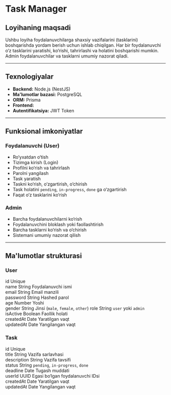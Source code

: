 # Task Manager

## Loyihaning maqsadi

Ushbu loyiha foydalanuvchilarga shaxsiy vazifalarini (tasklarini) boshqarishda yordam berish uchun ishlab chiqilgan. Har bir foydalanuvchi o‘z tasklarini yaratishi, ko‘rishi, tahrirlashi va holatini boshqarishi mumkin. Admin foydalanuvchilar va tasklarni umumiy nazorat qiladi.

---

## Texnologiyalar

- **Backend:** Node.js (NestJS)
- **Ma'lumotlar bazasi:** PostgreSQL
- **ORM:** Prisma
- **Frontend:** 
- **Autentifikatsiya:** JWT Token

---

## Funksional imkoniyatlar

### Foydalanuvchi (User)

- Ro‘yxatdan o‘tish
- Tizimga kirish (Login)
- Profilni ko‘rish va tahrirlash
- Parolni yangilash
- Task yaratish
- Taskni ko‘rish, o‘zgartirish, o‘chirish
- Task holatini `pending`, `in-progress`, `done` ga o‘zgartirish
- Faqat o‘z tasklarini ko‘rish

### Admin

- Barcha foydalanuvchilarni ko‘rish
- Foydalanuvchini bloklash yoki faollashtirish
- Barcha tasklarni ko‘rish va o‘chirish
- Sistemani umumiy nazorat qilish

---

## Ma'lumotlar strukturasi

### User

 id Unique  
 name String Foydalanuvchi ismi  
 email String Email manzili  
 password String Hashed parol  
 age Number Yoshi  
 gender String Jinsi (`male`, `female`, `other`)
role String `user` yoki `admin`  
 isActive Boolean Faollik holati  
 createdAt Date Yaratilgan vaqt  
 updatedAt Date Yangilangan vaqt

### Task
 
 id Unique  
 title String Vazifa sarlavhasi  
 description String Vazifa tavsifi  
 status String `pending`, `in-progress`, `done`  
 deadline Date Tugash muddati  
 userId UUID Egasi bo‘lgan foydalanuvchi IDsi  
 createdAt Date Yaratilgan vaqt  
 updatedAt Date Yangilangan vaqt